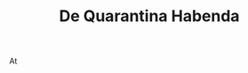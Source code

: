 ---
title: De Quarantina Habenda
letter: D
permalink: "/definitions/bld-de-quarantina-habenda.html"
body: At
published_at: '2018-07-07'
source: Black's Law Dictionary 2nd Ed (1910)
layout: post
---
